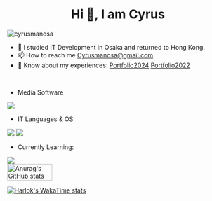 <h1 align="center">Hi 👋, I am Cyrus</h1>
<p align="left"><img src="https://komarev.com/ghpvc/?username=cyrusmanosa&label=Profile%20views&color=0e75b6&style=flat" alt="cyrusmanosa" /></p>

- 🌱 I studied IT Development in Osaka and returned to Hong Kong.
- 📫 How to reach me Cyrusmanosa@gmail.com
- 📄 Know about my experiences: 
  [Portfolio2024](https://portfolio-2024-eight-tau.vercel.app)
  [Portfolio2022](https://profile-ce15f.web.app)
  
<br>

- Media Software
<img src="https://skillicons.dev/icons?i=,ps,pr,ae,au"/>

- IT Languages & OS
<img src="https://skillicons.dev/icons?i=,html,css,js,go,docker,postman,arduino,mysql,postgres,dart,react,vite"/>
<img src="https://skillicons.dev/icons?i=,nextjs,linux,ubuntu,figma,apple,windows,vercel,vscode,java,github,aws,redis"/>

- Currently Learning:
<img src="https://skillicons.dev/icons?i=,php,laravel,firebase,py,ts,vue,anaconda,kubernetes,mongodb,azure,jenkins,kafka"/>

<br>

<div style="display: flex; gap: 10px;">
  <img src="https://github-readme-stats.vercel.app/api?username=cyrusmanosa&show_icons=true&theme=tokyonight" alt="Anurag's GitHub stats" style="width: 45%;" />
</div>

[![Harlok's WakaTime stats](https://github-readme-stats.vercel.app/api/wakatime?username=cyrusmanosa)](https://github.com/anuraghazra/github-readme-stats)
